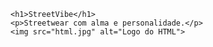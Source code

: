 <!DOCTYPE html>
<html>
<head>
    <title>Loja</title>
</head>
<body>

    <h1>StreetVibe</h1>
    <p>Streetwear com alma e personalidade.</p>
    <img src="html.jpg" alt="Logo do HTML">

</body>
</html>
